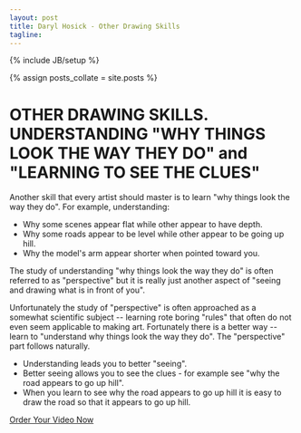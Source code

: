 ```yaml
---
layout: post
title: Daryl Hosick - Other Drawing Skills
tagline: 
---
```

{% include JB/setup %}

{% assign posts_collate = site.posts %}

# OTHER DRAWING SKILLS. UNDERSTANDING "WHY THINGS LOOK THE WAY THEY DO" and "LEARNING TO SEE THE CLUES"

Another skill that every artist should master is to learn "why things look the way they do". For example, understanding:

* Why some scenes appear flat while other appear to have depth.
* Why some roads appear to be level while other appear to be going up hill.
* Why the model's arm appear shorter when pointed toward you.

The study of understanding "why things look the way they do" is often referred to as "perspective" but it is really just another aspect of "seeing and drawing what is in front of you".

Unfortunately the study of "perspective" is often approached as a somewhat scientific subject -- learning rote boring "rules" that often do not even seem applicable to making art. Fortunately there is a better way -- learn to "understand why things look the way they do". The "perspective" part follows naturally.

* Understanding leads you to better "seeing".
* Better seeing allows you to see the clues - for example see "why the road appears to go up hill".
* When you learn to see why the road appears to go up hill it is easy to draw the road so that it
appears to go up hill.

<div class="signup-divider pagination-centered">
  <a class="btn btn-large btn-primary" href="/signup.html">Order Your Video Now</a>
</div>
